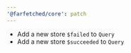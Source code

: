 ```yaml
---
'@farfetched/core': patch
---
```


- Add a new store `$failed` to `Query`
- Add a new store `$succeeded` to `Query`
